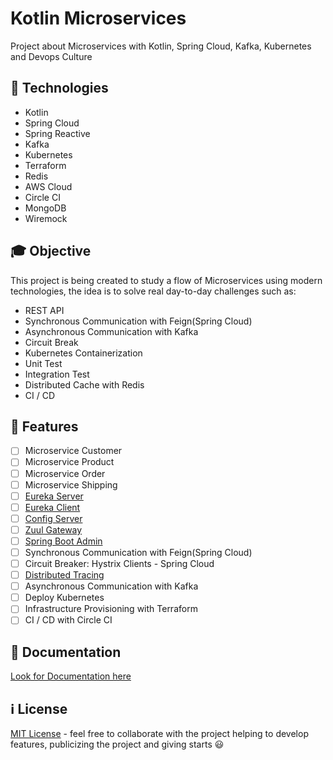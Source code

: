 # Kotlin Microservices

Project about Microservices with Kotlin, Spring Cloud, Kafka, Kubernetes and Devops Culture

## :bookmark_tabs: Technologies

- Kotlin
- Spring Cloud
- Spring Reactive
- Kafka
- Kubernetes
- Terraform
- Redis
- AWS Cloud
- Circle CI
- MongoDB
- Wiremock

## :mortar_board: Objective

This project is being created to study a flow of Microservices using modern technologies, 
the idea is to solve real day-to-day challenges such as: 

- REST API
- Synchronous Communication with Feign(Spring Cloud)
- Asynchronous Communication with Kafka
- Circuit Break
- Kubernetes Containerization 
- Unit Test
- Integration Test
- Distributed Cache with Redis
- CI / CD

## :rocket: Features

- [ ] Microservice Customer
- [ ] Microservice Product
- [ ] Microservice Order
- [ ] Microservice Shipping
- [ ] [Eureka Server](documentation/EurekaServer.md)
- [ ] [Eureka Client](documentation/EurekaClient.md)
- [ ] [Config Server](documentation/ConfigServer.md)
- [ ] [Zuul Gateway](documentation/ZuulGateway.md)
- [ ] [Spring Boot Admin](documentation/SpringBootAdmin.md)
- [ ] Synchronous Communication with Feign(Spring Cloud)
- [ ] Circuit Breaker: Hystrix Clients - Spring Cloud
- [ ] [Distributed Tracing](documentation/DistributedTracing.md)
- [ ] Asynchronous Communication with Kafka
- [ ] Deploy Kubernetes
- [ ] Infrastructure Provisioning with Terraform
- [ ] CI / CD with Circle CI

## :bookmark_tabs: Documentation

[Look for Documentation here](documentation/README.md)

## :information_source: License 

[MIT License](https://en.wikipedia.org/wiki/MIT_License) - feel free to collaborate with the project helping to develop features, publicizing the project and giving starts :smiley: 
